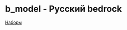 # b_model - Русский bedrock
   
[Наборы](https://github.com/k2z3/b_model/wiki/%D0%9D%D0%B0%D0%B1%D0%BE%D1%80%D1%8B)  
